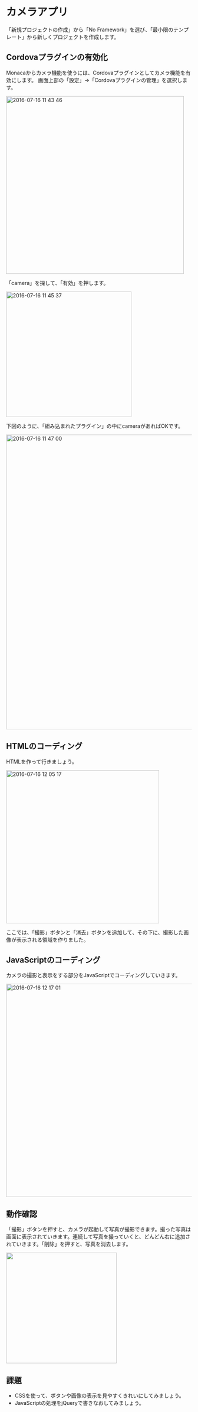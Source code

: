 # カメラアプリ

「新規プロジェクトの作成」から「No Framework」を選び、「最小限のテンプレート」から新しくプロジェクトを作成します。

## Cordovaプラグインの有効化

Monacaからカメラ機能を使うには、Cordovaプラグインとしてカメラ機能を有効にします。
画面上部の「設定」→「Cordovaプラグインの管理」を選択します。

<img width="482" alt="2016-07-16 11 43 46" src="https://cloud.githubusercontent.com/assets/843192/16892345/9b470f86-4b4a-11e6-8ec8-20b74a60e5c4.png">

「camera」を探して、「有効」を押します。

<img width="340" alt="2016-07-16 11 45 37" src="https://cloud.githubusercontent.com/assets/843192/16892355/dacdb600-4b4a-11e6-9ec3-7d64bb24ed41.png">

下図のように、「組み込まれたプラグイン」の中にcameraがあればOKです。

<img width="799" alt="2016-07-16 11 47 00" src="https://cloud.githubusercontent.com/assets/843192/16892361/0771842a-4b4b-11e6-8312-44b7ab547948.png">

## HTMLのコーディング

HTMLを作って行きましょう。

<img width="415" alt="2016-07-16 12 05 17" src="https://cloud.githubusercontent.com/assets/843192/16892427/9717004e-4b4d-11e6-9b61-d5ad719394c1.png">

ここでは、「撮影」ボタンと「消去」ボタンを追加して、その下に、撮影した画像が表示される領域を作りました。

## JavaScriptのコーディング

カメラの撮影と表示をする部分をJavaScriptでコーディングしていきます。

<img width="578" alt="2016-07-16 12 17 01" src="https://cloud.githubusercontent.com/assets/843192/16892497/3845a17c-4b4f-11e6-9670-b384f4b82927.png">

## 動作確認

「撮影」ボタンを押すと、カメラが起動して写真が撮影できます。撮った写真は画面に表示されていきます。連続して写真を撮っていくと、どんどん右に追加されていきます。「削除」を押すと、写真を消去します。

<img width="300" src='https://cloud.githubusercontent.com/assets/843192/16892508/b42487fe-4b4f-11e6-92d8-bf283275bd94.png' >

## 課題

* CSSを使って、ボタンや画像の表示を見やすくきれいにしてみましょう。
* JavaScriptの処理をjQueryで書きなおしてみましょう。
